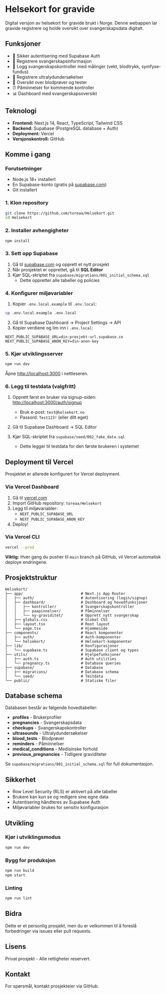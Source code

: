 # Helsekort for gravide

Digital versjon av helsekort for gravide brukt i Norge. Denne webappen lar gravide registrere og holde oversikt over svangerskapsdata digitalt.

## Funksjoner

- 🔐 Sikker autentisering med Supabase Auth
- 📝 Registrere svangerskapsinformasjon
- 🏥 Logg svangerskapskontroller med målinger (vekt, blodtrykk, symfyse-fundus)
- 🔬 Registrere ultralydundersøkelser
- 💉 Oversikt over blodprøver og tester
- ⏰ Påminnelser for kommende kontroller
- 📊 Dashboard med svangerskapsoversikt

## Teknologi

- **Frontend:** Next.js 14, React, TypeScript, Tailwind CSS
- **Backend:** Supabase (PostgreSQL database + Auth)
- **Deployment:** Vercel
- **Versjonskontroll:** GitHub

## Komme i gang

### Forutsetninger

- Node.js 18+ installert
- En Supabase-konto (gratis på [supabase.com](https://supabase.com))
- Git installert

### 1. Klon repository

```bash
git clone https://github.com/toreaa/Helsekort.git
cd Helsekort
```

### 2. Installer avhengigheter

```bash
npm install
```

### 3. Sett opp Supabase

1. Gå til [supabase.com](https://supabase.com) og opprett et nytt prosjekt
2. Når prosjektet er opprettet, gå til **SQL Editor**
3. Kjør SQL-skriptet fra `supabase/migrations/001_initial_schema.sql`
   - Dette oppretter alle tabeller og policies

### 4. Konfigurer miljøvariabler

1. Kopier `.env.local.example` til `.env.local`:

```bash
cp .env.local.example .env.local
```

2. Gå til Supabase Dashboard → Project Settings → API
3. Kopier verdiene og lim inn i `.env.local`:

```
NEXT_PUBLIC_SUPABASE_URL=din-prosjekt-url.supabase.co
NEXT_PUBLIC_SUPABASE_ANON_KEY=din-anon-key
```

### 5. Kjør utviklingsserver

```bash
npm run dev
```

Åpne [http://localhost:3000](http://localhost:3000) i nettleseren.

### 6. Legg til testdata (valgfritt)

1. Opprett først en bruker via signup-siden: [http://localhost:3000/auth/signup](http://localhost:3000/auth/signup)
   - Bruk e-post: `test@helsekort.no`
   - Passord: `Test123!` (eller ditt eget)

2. Gå til Supabase Dashboard → SQL Editor
3. Kjør SQL-skriptet fra `supabase/seed/002_fake_data.sql`
   - Dette legger til testdata for den første brukeren i systemet

## Deployment til Vercel

Prosjektet er allerede konfigurert for Vercel deployment.

### Via Vercel Dashboard

1. Gå til [vercel.com](https://vercel.com)
2. Import GitHub repository: `toreaa/Helsekort`
3. Legg til miljøvariabler:
   - `NEXT_PUBLIC_SUPABASE_URL`
   - `NEXT_PUBLIC_SUPABASE_ANON_KEY`
4. Deploy!

### Via Vercel CLI

```bash
vercel --prod
```

**Viktig:** Hver gang du pusher til `main` branch på GitHub, vil Vercel automatisk deploye endringene.

## Prosjektstruktur

```
Helsekort/
├── app/                          # Next.js App Router
│   ├── auth/                     # Autentisering (login/signup)
│   ├── dashboard/                # Dashboard og hovedfunksjoner
│   │   ├── kontroller/           # Svangerskapskontroller
│   │   ├── paapinnelser/         # Påminnelser
│   │   └── ny-graviditet/        # Opprett nytt svangerskap
│   ├── globals.css               # Global CSS
│   ├── layout.tsx                # Root layout
│   └── page.tsx                  # Hjemmeside
├── components/                   # React komponenter
│   ├── auth/                     # Auth-komponenter
│   └── helsekort/                # Helsekort-komponenter
├── lib/                          # Konfigurasjoner
│   └── supabase.ts               # Supabase client og types
├── utils/                        # Hjelpefunksjoner
│   ├── auth.ts                   # Auth utilities
│   └── pregnancy.ts              # Database queries
├── supabase/                     # Database
│   ├── migrations/               # Database schema
│   └── seed/                     # Testdata
└── public/                       # Statiske filer
```

## Database schema

Databasen består av følgende hovedtabeller:

- **profiles** - Brukerprofiler
- **pregnancies** - Svangerskapsdata
- **checkups** - Svangerskapskontroller
- **ultrasounds** - Ultralydundersøkelser
- **blood_tests** - Blodprøver
- **reminders** - Påminnelser
- **medical_conditions** - Medisinske forhold
- **previous_pregnancies** - Tidligere graviditeter

Se `supabase/migrations/001_initial_schema.sql` for full dokumentasjon.

## Sikkerhet

- Row Level Security (RLS) er aktivert på alle tabeller
- Brukere kan kun se og redigere sine egne data
- Autentisering håndteres av Supabase Auth
- Miljøvariabler brukes for sensitiv konfigurasjon

## Utvikling

### Kjør i utviklingsmodus

```bash
npm run dev
```

### Bygg for produksjon

```bash
npm run build
npm start
```

### Linting

```bash
npm run lint
```

## Bidra

Dette er et personlig prosjekt, men du er velkommen til å foreslå forbedringer via issues eller pull requests.

## Lisens

Privat prosjekt - Alle rettigheter reservert.

## Kontakt

For spørsmål, kontakt prosjekteier via GitHub.
